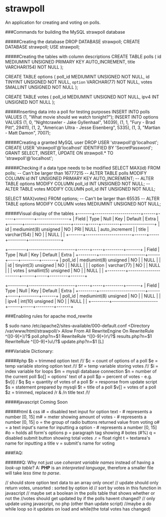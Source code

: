 # strawpoll
An application for creating and voting on polls.

###Commands for building the MySQL strawpoll database

#####Creating the database
DROP DATABASE strawpoll;
CREATE DATABASE strawpoll;
USE strawpoll;

#####Creating the tables with column descriptions
CREATE TABLE polls (
	id MEDIUMINT UNSIGNED PRIMARY KEY AUTO_INCREMENT,
	title VARCHAR(154) NOT NULL
);

CREATE TABLE options (
	poll_id MEDIUMINT UNSIGNED NOT NULL,
	id TINYINT UNSIGNED NOT NULL,
	`option` VARCHAR(77) NOT NULL,
	votes SMALLINT UNSIGNED NOT NULL
);

CREATE TABLE votes (
	poll_id MEDIUMINT UNSIGNED NOT NULL,
	ipv4 INT UNSIGNED NOT NULL
);

#####Inserting data into a poll for testing purposes
INSERT INTO polls VALUES (1, "What movie should we watch tonight?");
INSERT INTO options VALUES (1, 0, "Nightcrawler - Jake Gyllenhaal", 14039), (1, 1, "Fury - Brad Pitt", 29411), (1, 2, "American Ultra - Jesse Eisenberg", 5335), (1, 3, "Martian - Matt Damon", 7007);

#####Creating a granted MySQL user
DROP USER 'strawpoll'@'localhost';
CREATE USER 'strawpoll'@'localhost' IDENTIFIED BY 'SecretPassword';
GRANT SELECT, INSERT, UPDATE ON strawpoll.* TO 'strawpoll'@'localhost';

#####Checking if a data type needs to be modified
SELECT MAX(id) FROM polls; -- Can't be larger than 16777215
-- ALTER TABLE polls MODIFY COLUMN id INT UNSIGNED PRIMARY KEY AUTO_INCREMENT;
-- ALTER TABLE options MODIFY COLUMN poll_id INT UNSIGNED NOT NULL;
-- ALTER TABLE votes MODIFY COLUMN poll_id INT UNSIGNED NOT NULL;

SELECT MAX(votes) FROM options; -- Can't be larger than 65535
-- ALTER TABLE options MODIFY COLUMN votes MEDIUMINT UNSIGNED NOT NULL;

#####Visual display of the tables
+-------+-----------------------+------+-----+---------+----------------+
| Field | Type                  | Null | Key | Default | Extra          |
+-------+-----------------------+------+-----+---------+----------------+
| id    | mediumint(8) unsigned | NO   | PRI | NULL    | auto_increment |
| title | varchar(154)          | NO   |     | NULL    |                |
+-------+-----------------------+------+-----+---------+----------------+

+---------+-----------------------+------+-----+---------+-------+
| Field   | Type                  | Null | Key | Default | Extra |
+---------+-----------------------+------+-----+---------+-------+
| poll_id | mediumint(8) unsigned | NO   |     | NULL    |       |
| id      | tinyint(3) unsigned   | NO   |     | NULL    |       |
| option  | varchar(77)           | NO   |     | NULL    |       |
| votes   | smallint(5) unsigned  | NO   |     | NULL    |       |
+---------+-----------------------+------+-----+---------+-------+

+---------+-----------------------+------+-----+---------+-------+
| Field   | Type                  | Null | Key | Default | Extra |
+---------+-----------------------+------+-----+---------+-------+
| poll_id | mediumint(8) unsigned | NO   |     | NULL    |       |
| ipv4    | int(10) unsigned      | NO   |     | NULL    |       |
+---------+-----------------------+------+-----+---------+-------+

###Enabling  rules for apache mod_rewrite

$ sudo nano /etc/apache2/sites-available/000-default.conf
<Directory /var/www/html/strawpoll/>
	Allow From All
	RewriteEngine On
	RewriteRule ^([0-9]+)\/?$ poll.php?n=$1
	RewriteRule ^([0-9]+)r\/?$ results.php?n=$1
	RewriteRule ^([0-9]+)u\/?$ update.php?n=$1 [L]
</Directory>

###Variable Dictionary:

#####php
	$b   = trimmed option text /!/
	$c   = count of options of a poll
	$e   = temp variable storing option text /!/
	$f   = temp variable storing votes /!/
	$i   = index variable for loops
	$m   = mysqli database connection
	$n   = number of the current poll
	$o[] = options' text of a poll
	$p   = percent of votes - e.g. $v[i] / $q
	$q   = quantity of votes of a poll
	$r   = response from update script
	$s   = statement prepared by mysqli
	$t   = title of a poll
	$v[] = votes of a poll
	$z   = trimmed, replaced /r & /n title text /!/

#####javascript
	Coming Soon

#####html & css
	i#   = disabled text input for option text - # represents a number [0, 15]
	m#   = meter showing amount of votes - # represents a number [0, 15]
	o    = the group of radio buttons returned value from voting
	o#   = a text input's name for inputting a option - # represents a number [0, 15]
	#o   = holds all form's options
	p    = paragraph tag showing # botes (#%)
	q    = disabled submit button showing total votes
	.r   = float right
	t    = textarea's name for inputting a title
	v    = submit's name for voting

###FAQ:

######Q: Why not just use *coherant variable names* instead of having a *look-up table*?
A: **PHP** is an *interpreted language*, therefore a smaller file will take *less time to parse*.

// should store option text data to an array only once!
// update should only return votes, unsorted : sorted by option id
// sort by votes in this function in javascript
// maybe set a boolean in the polls table that shows whether or not the
	//votes should get updated by if the polls havent changed?
// only update using javascript, no php (other than update script)
	//maybe a do while loop so it updates on load and while(the total votes has changed)